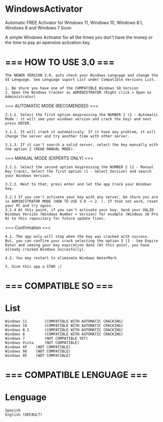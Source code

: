 # WindowsActivator
Automatic FREE Activator for Windows 11, Windows 10, Windows 8.1, Windows 8 and Windows 7 Soon

A simple Windows Activator for all the times you don't have the money or the time to pay an epensive activation key.

=== HOW TO USE 3.0 ===
======================
	
	The NEWER VERSION 3.0, auto check your Windows Lenguage and change the UI Lenguage. See Lenguage suport List under Compatible Versions List.

	1. Be shure you have one of the COMPATIBLE Windows SO Version
	2. Open the Windows Cracker as ADMINISTRATOR (Right click > Open as Administrator)

  === AUTOMATIC MODE (RECOMENDED) ===

	3.1.1. Select the first option keypressing the NUMBER 1 (1 - Automatic Mode : it will see your windows version and crack the key) and next press ENTER.

	3.1.2. It will crack it automaticaly. If it have any problem, it will change the server and try another time with other server.

	3.1.3. If it can't search a valid server, select the key manually with the option 2 (READ MANUAL MODE).

  === MANUAL MODE (EXPERTS ONLY) ===

	3.2.1. Select the second option keypressing the NUMBER 2 (2 - Manual Key Crack), Select the first option (1 - Select_Version) and search your Windows Version.

	3.2.2. Next to that, press enter and let the app Crack your Windows key.
	
	3.2.3 If you can't activate your key with any server, be shure you are in ADMINISTRATOR MODE (HOW TO USE 3.0 -> 2. ). If that not work, reset your PC and try again.
	3.2.4 At this point, if you can't activate your key. Send your VALID Windows Versión (Windows Number + Version) for example (Windows 10 Pro N) to this repository for future update fixes.
	
=== Confirmation  ===

	4.1. The app only will stop when the key was cracked with success. But, you can confirm your crack selecting the option 3 (3 - See Expire Date) and seeing your key expiration date (At this point, you have already cracked Windows Succesfully).
	
	4.2. You may restart to eliminate Windows WaterMark

	5. Give this app a STAR ;)


=== COMPATIBLE SO ===
=====================
List
=
    Windows 11    	  (COMPATIBLE WITH AUTOMATIC CRACKING)
    Windows 10    	  (COMPATIBLE WITH AUTOMATIC CRACKING)
    Windows 8.1   	  (COMPATIBLE WITH AUTOMATIC CRACKING)
    Windows 8     	  (COMPATIBLE WITH AUTOMATIC CRACKING)
    Windows 7     	  (NOT COMPATIBLE YET)
    Windows Vista 	  (NOT COMPATIBLE)
    Windows XP	  (NOT COMPATIBLE)
    Windows 98	  (NOT COMPATIBLE)
    Windows 95	  (NOT COMPATIBLE)
    
=== COMPATIBLE LENGUAGE ===
===========================
Lenguage
=
	Spanish
	English (DEFAULT)
